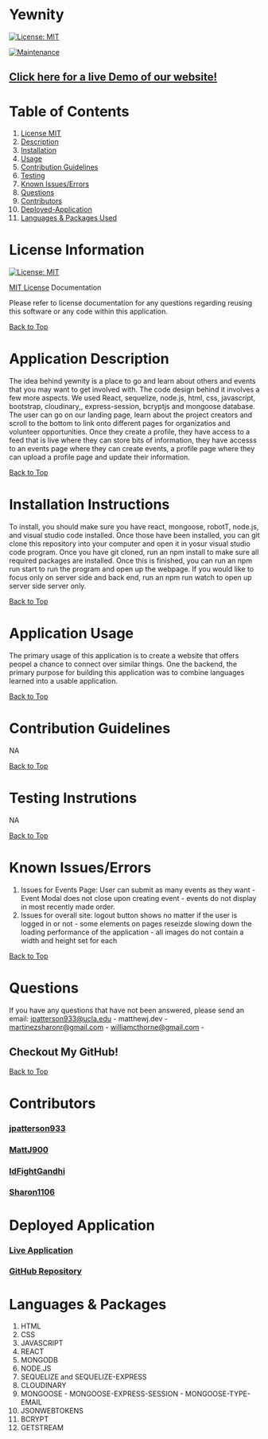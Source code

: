 # Yewnity

[![License: MIT](https://img.shields.io/badge/License-MIT-yellow.svg)](https://opensource.org/licenses/MIT)

[![Maintenance](https://img.shields.io/badge/Maintained%3F-no-red.svg)](https://bitbucket.org/lbesson/ansi-colors)

## [Click here for a live Demo of our website!](https://youtu.be/GX5S0bVUaiU)

# Table of Contents
1. [License MIT](#license-information)
2. [Description](#application-description)
3. [Installation](#installation-instructions)
4. [Usage](#application-usage)
5. [Contribution Guidelines](#contribution-guidelines)
6. [Testing](#testing-instrutions)
7. [Known Issues/Errors](#known-issues/errors)
8. [Questions](#questions)
9. [Contributors](#contributors)
10. [Deployed-Application](#deployed-application)
11. [Languages & Packages Used](#languages-&-packages)

# License Information

[![License: MIT](https://img.shields.io/badge/License-MIT-yellow.svg)](https://opensource.org/licenses/MIT)

[MIT License](https://www.mit.edu/~amini/LICENSE.md) Documentation

Please refer to license documentation for any questions regarding reusing 
this software or any code within this application.

[Back to Top](#table-of-contents)

# Application Description

The idea behind yewnity is a place to go and learn about others and events that you may want to get involved with. The code design behind it involves a few more aspects. We used React, sequelize, node.js, html, css, javascript, bootstrap, cloudinary,, express-session, bcryptjs and mongoose database. The user can go on our landing page, learn about the project creators and scroll to the bottom to link onto different pages for organizatios and volunteer opportunities. Once they create a profile, they have access to a feed that is live where they can store bits of information, they have accesss to an events page where they can create events, a profile page where they can upload a profile page and update their information. 

[Back to Top](#table-of-contents)

# Installation Instructions

To install, you should make sure you have react, mongoose, robotT, node.js, and visual studio code  installed. Once those have been installed, you can git clone this repository into your computer and open it in yosur visual studio code program. Once you have git cloned, run an npm install to make sure all required packages are installed. Once this is finished, you can run an npm run start to run the program and open up the webpage. If you would like to focus only on server side and back end, run an npm run watch to open up server side server only.

[Back to Top](#table-of-contents)

# Application Usage

The primary usage of this application is to create a website that offers peopel a chance to connect over similar things. One the backend, the primary purpose for building this application was to combine languages learned into a usable application.

[Back to Top](#table-of-contents)

# Contribution Guidelines

NA

[Back to Top](#table-of-contents)

# Testing Instrutions

NA

[Back to Top](#table-of-contents)

# Known Issues/Errors

1. Issues for Events Page: User can submit as many events as they want - Event Modal does not close upon creating event - events do not display in most recently made order.
2. Issues for overall site: logout button shows no matter if the user is logged in or not - some elements on pages reseizde slowing down the loading performance of the application - all images do not contain a width and height set for each

[Back to Top](#table-of-contents)

# Questions

If you have any questions that have not been answered, please send an email: jpatterson933@ucla.edu - matthewj.dev - martinezsharonr@gmail.com - williamcthorne@gmail.com - 

## Checkout My GitHub!

[Back to Top](#table-of-contents)

# Contributors

### [jpatterson933](https://github.com/jpatterson933)
### [MattJ900](https://github.com/MattJ900)
### [IdFightGandhi](https://github.com/IdFightGandhi)
### [Sharon1106](https://github.com/Sharon1106)

# Deployed Application

### [Live Application](https://intense-cove-54104.herokuapp.com/)
### [GitHub Repository](https://github.com/Sharon1106/Yewnity)

# Languages & Packages
1. HTML
2. CSS
3. JAVASCRIPT
4. REACT
5. MONGODB
6. NODE.JS
7. SEQUELIZE and SEQUELIZE-EXPRESS
8. CLOUDINARY
9. MONGOOSE - MONGOOSE-EXPRESS-SESSION - MONGOOSE-TYPE-EMAIL
10. JSONWEBTOKENS
11. BCRYPT
12. GETSTREAM
